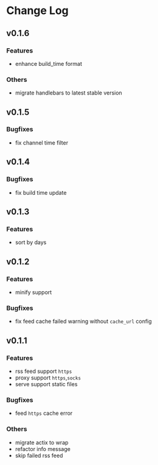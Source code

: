 # Change Log

## v0.1.6

### Features

+ enhance build_time format

### Others

+ migrate handlebars to latest stable version

## v0.1.5

### Bugfixes

+ fix channel time filter

## v0.1.4

### Bugfixes

+ fix build time update

## v0.1.3

### Features

+ sort by days

## v0.1.2

### Features

+ minify support

### Bugfixes

+ fix feed cache failed warning without `cache_url` config

## v0.1.1

### Features

+ rss feed support `https`
+ proxy support `https`,`socks`
+ serve support static files

### Bugfixes

+ feed `https` cache error

### Others

+ migrate actix to wrap
+ refactor info message
+ skip failed rss feed
